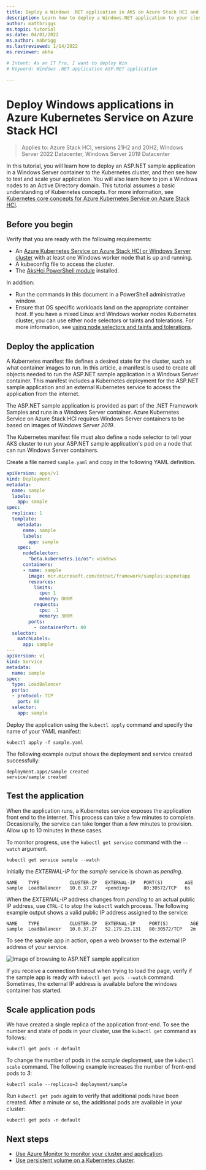 ```yaml
---
title: Deploy a Windows .NET application in AKS on Azure Stack HCI and Windows Server
description: Learn how to deploy a Windows.NET application to your cluster using a custom image stored in Azure Container Registry.
author: mattbriggs
ms.topic: tutorial
ms.date: 04/01/2022
ms.author: mabrigg 
ms.lastreviewed: 1/14/2022
ms.reviewer: abha

# Intent: As an IT Pro, I want to deploy Win
# Keyword: Windows .NET application ASP.NET application

---
```


# Deploy Windows applications in Azure Kubernetes Service on Azure Stack HCI

> Applies to: Azure Stack HCI, versions 21H2 and 20H2; Windows Server 2022 Datacenter, Windows Server 2019 Datacenter

In this tutorial, you will learn how to deploy an ASP.NET sample application in a Windows Server container to the Kubernetes cluster, and then see how to test and scale your application. You will also learn how to join a Windows nodes to an Active Directory domain.
This tutorial assumes a basic understanding of Kubernetes concepts. For more information, see [Kubernetes core concepts for Azure Kubernetes Service on Azure Stack HCI](kubernetes-concepts.md).

## Before you begin

Verify that you are ready with the following requirements:

* An [Azure Kubernetes Service on Azure Stack HCI or Windows Server cluster](./kubernetes-walkthrough-powershell.md) with at least one Windows worker node that is up and running. 
* A kubeconfig file to access the cluster.
* The [AksHci PowerShell module](./kubernetes-walkthrough-powershell.md#install-the-akshci-powershell-module) installed.

In addition:
* Run the commands in this document in a PowerShell administrative window.
* Ensure that OS specific workloads land on the appropriate container host. If you have a mixed Linux and Windows worker nodes Kubernetes cluster, you can use either node selectors or taints and tolerations. For more information, see [using node selectors and taints and tolerations](adapt-apps-mixed-os-clusters.md).

## Deploy the application

A Kubernetes manifest file defines a desired state for the cluster, such as what container images to run. In this article, a manifest is used to create all objects needed to run the ASP.NET sample application in a Windows Server container. This manifest includes a Kubernetes deployment for the ASP.NET sample application and an external Kubernetes service to access the application from the internet.

The ASP.NET sample application is provided as part of the .NET Framework Samples and runs in a Windows Server container. Azure Kubernetes Service on Azure Stack HCI requires Windows Server containers to be based on images of *Windows Server 2019*. 

The Kubernetes manifest file must also define a node selector to tell your AKS cluster to run your ASP.NET sample application's pod on a node that can run Windows Server containers.

Create a file named `sample.yaml` and copy in the following YAML definition. 

```yaml
apiVersion: apps/v1
kind: Deployment
metadata:
  name: sample
  labels:
    app: sample
spec:
  replicas: 1
  template:
    metadata:
      name: sample
      labels:
        app: sample
    spec:
      nodeSelector:
        "beta.kubernetes.io/os": windows
      containers:
      - name: sample
        image: mcr.microsoft.com/dotnet/framework/samples:aspnetapp
        resources:
          limits:
            cpu: 1
            memory: 800M
          requests:
            cpu: .1
            memory: 300M
        ports:
          - containerPort: 80
  selector:
    matchLabels:
      app: sample
---
apiVersion: v1
kind: Service
metadata:
  name: sample
spec:
  type: LoadBalancer
  ports:
  - protocol: TCP
    port: 80
  selector:
    app: sample
```

Deploy the application using the `kubectl apply` command and specify the name of your YAML manifest:

```console
kubectl apply -f sample.yaml
```

The following example output shows the deployment and service created successfully:

```output
deployment.apps/sample created
service/sample created
```

## Test the application

When the application runs, a Kubernetes service exposes the application front end to the internet. This process can take a few minutes to complete. Occasionally, the service can take longer than a few minutes to provision. Allow up to 10 minutes in these cases.

To monitor progress, use the `kubectl get service` command with the `--watch` argument.

```PowerShell
kubectl get service sample --watch
```

Initially the *EXTERNAL-IP* for the *sample* service is shown as *pending*.

```output
NAME    TYPE           CLUSTER-IP   EXTERNAL-IP   PORT(S)        AGE
sample  LoadBalancer   10.0.37.27   <pending>     80:30572/TCP   6s
```

When the *EXTERNAL-IP* address changes from *pending* to an actual public IP address, use `CTRL-C` to stop the `kubectl` watch process. The following example output shows a valid public IP address assigned to the service:

```output
NAME    TYPE           CLUSTER-IP   EXTERNAL-IP     PORT(S)        AGE
sample  LoadBalancer   10.0.37.27   52.179.23.131   80:30572/TCP   2m
```

To see the sample app in action, open a web browser to the external IP address of your service.

![Image of browsing to ASP.NET sample application](media/deploy-windows-application/asp-net-sample-app.png)

If you receive a connection timeout when trying to load the page, verify if the sample app is ready with `kubectl get pods --watch` command. Sometimes, the external IP address is available before the windows container has started.

## Scale application pods

We have created a single replica of the application front-end. To see the number and state of pods in your cluster, use the `kubectl get` command as follows:

```console
kubectl get pods -n default
```

To change the number of pods in the *sample* deployment, use the `kubectl scale` command. The following example increases the number of front-end pods to *3*:

```console
kubectl scale --replicas=3 deployment/sample
```

Run `kubectl get pods` again to verify that additional pods have been created. After a minute or so, the additional pods are available in your cluster:

```console
kubectl get pods -n default
```

## Next steps

* [Use Azure Monitor to monitor your cluster and application](/azure/azure-monitor/insights/container-insights-enable-arc-enabled-clusters).
* [Use persistent volume on a Kubernetes cluster](persistent-volume.md).
